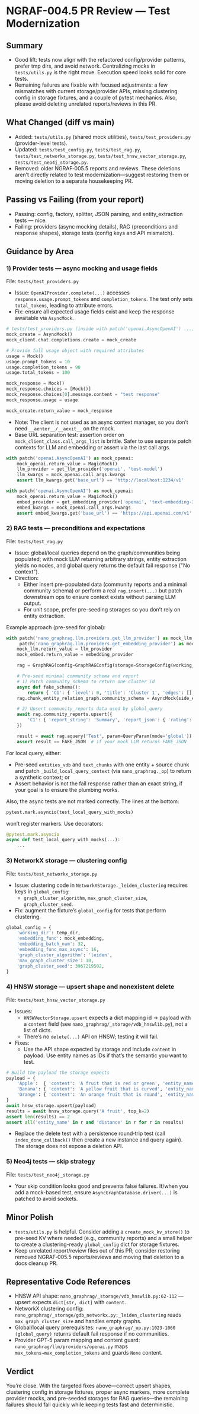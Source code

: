 # NGRAF-004.5 PR Review — Test Modernization

## Summary
- Good lift: tests now align with the refactored config/provider patterns, prefer tmp dirs, and avoid network. Centralizing mocks in `tests/utils.py` is the right move. Execution speed looks solid for core tests.
- Remaining failures are fixable with focused adjustments: a few mismatches with current storage/provider APIs, missing clustering config in storage fixtures, and a couple of pytest mechanics. Also, please avoid deleting unrelated reports/reviews in this PR.

## What Changed (diff vs main)
- Added: `tests/utils.py` (shared mock utilities), `tests/test_providers.py` (provider-level tests).
- Updated: `tests/test_config.py`, `tests/test_rag.py`, `tests/test_networkx_storage.py`, `tests/test_hnsw_vector_storage.py`, `tests/test_neo4j_storage.py`.
- Removed: older NGRAF‑005.5 reports and reviews. These deletions aren’t directly related to test modernization—suggest restoring them or moving deletion to a separate housekeeping PR.

## Passing vs Failing (from your report)
- Passing: config, factory, splitter, JSON parsing, and entity_extraction tests — nice.
- Failing: providers (async mocking details), RAG (preconditions and response shapes), storage tests (config keys and API mismatch).

## Guidance by Area

### 1) Provider tests — async mocking and usage fields
File: `tests/test_providers.py`
- Issue: `OpenAIProvider.complete(...)` accesses `response.usage.prompt_tokens` and `completion_tokens`. The test only sets `total_tokens`, leading to attribute errors.
- Fix: ensure all expected usage fields exist and keep the response awaitable via `AsyncMock`.

```python
# tests/test_providers.py (inside with patch('openai.AsyncOpenAI') ...)
mock_create = AsyncMock()
mock_client.chat.completions.create = mock_create

# Provide full usage object with required attributes
usage = Mock()
usage.prompt_tokens = 10
usage.completion_tokens = 90
usage.total_tokens = 100

mock_response = Mock()
mock_response.choices = [Mock()]
mock_response.choices[0].message.content = "test response"
mock_response.usage = usage

mock_create.return_value = mock_response
```

- Note: The client is not used as an async context manager, so you don’t need `__aenter__/__aexit__` on the mock.
- Base URL separation test: assertion order on `mock_client_class.call_args_list` is brittle. Safer to use separate patch contexts for LLM and embedding or assert via the last call args.

```python
with patch('openai.AsyncOpenAI') as mock_openai:
    mock_openai.return_value = MagicMock()
    llm_provider = get_llm_provider('openai', 'test-model')
    llm_kwargs = mock_openai.call_args.kwargs
    assert llm_kwargs.get('base_url') == 'http://localhost:1234/v1'

with patch('openai.AsyncOpenAI') as mock_openai:
    mock_openai.return_value = MagicMock()
    embed_provider = get_embedding_provider('openai', 'text-embedding-3-small')
    embed_kwargs = mock_openai.call_args.kwargs
    assert embed_kwargs.get('base_url') == 'https://api.openai.com/v1'
```

### 2) RAG tests — preconditions and expectations
File: `tests/test_rag.py`
- Issue: global/local queries depend on the graph/communities being populated; with mock LLM returning arbitrary strings, entity extraction yields no nodes, and global query returns the default fail response ("No context").
- Direction:
  - Either insert pre-populated data (community reports and a minimal community schema) or perform a real `rag.insert(...)` but patch downstream ops to ensure context exists without parsing LLM output.
  - For unit scope, prefer pre-seeding storages so you don’t rely on entity extraction.

Example approach (pre-seed for global):
```python
with patch('nano_graphrag.llm.providers.get_llm_provider') as mock_llm, \
     patch('nano_graphrag.llm.providers.get_embedding_provider') as mock_embed:
    mock_llm.return_value = llm_provider
    mock_embed.return_value = embedding_provider

    rag = GraphRAG(config=GraphRAGConfig(storage=StorageConfig(working_dir=temp_working_dir)))

    # Pre-seed minimal community schema and report
    # 1) Patch community_schema to return one cluster id
    async def fake_schema():
        return { 'C1': { 'level': 0, 'title': 'Cluster 1', 'edges': [], 'nodes': [], 'chunk_ids': [], 'occurrence': 1.0, 'sub_communities': [] } }
    rag.chunk_entity_relation_graph.community_schema = AsyncMock(side_effect=fake_schema)

    # 2) Upsert community_reports data used by global_query
    await rag.community_reports.upsert({
        'C1': { 'report_string': 'Summary', 'report_json': { 'rating': 1.0 }, 'level': 0, 'occurrence': 1.0 }
    })

    result = await rag.aquery('Test', param=QueryParam(mode='global'))
    assert result == FAKE_JSON  # if your mock LLM returns FAKE_JSON
```

For local query, either:
- Pre-seed `entities_vdb` and `text_chunks` with one entity + source chunk and patch `_build_local_query_context` (via `nano_graphrag._op`) to return a synthetic context; or
- Assert behavior is not the fail response rather than an exact string, if your goal is to ensure the plumbing works.

Also, the async tests are not marked correctly. The lines at the bottom:
```python
pytest.mark.asyncio(test_local_query_with_mocks)
```
won’t register markers. Use decorators:
```python
@pytest.mark.asyncio
async def test_local_query_with_mocks(...):
    ...
```

### 3) NetworkX storage — clustering config
File: `tests/test_networkx_storage.py`
- Issue: clustering code in `NetworkXStorage._leiden_clustering` requires keys in `global_config`:
  - `graph_cluster_algorithm`, `max_graph_cluster_size`, `graph_cluster_seed`.
- Fix: augment the fixture’s `global_config` for tests that perform clustering.

```python
global_config = {
    'working_dir': temp_dir,
    'embedding_func': mock_embedding,
    'embedding_batch_num': 32,
    'embedding_func_max_async': 16,
    'graph_cluster_algorithm': 'leiden',
    'max_graph_cluster_size': 10,
    'graph_cluster_seed': 3967219502,
}
```

### 4) HNSW storage — upsert shape and nonexistent delete
File: `tests/test_hnsw_vector_storage.py`
- Issues:
  - `HNSWVectorStorage.upsert` expects a dict mapping id → payload with a `content` field (see `nano_graphrag/_storage/vdb_hnswlib.py`), not a list of dicts.
  - There’s no `delete(...)` API on HNSW; testing it will fail.
- Fixes:
  - Use the API shape expected by storage and include `content` in payload. Use entity names as IDs if that’s the semantic you want to test.

```python
# Build the payload the storage expects
payload = {
    'Apple':  { 'content': 'A fruit that is red or green', 'entity_name': 'Apple' },
    'Banana': { 'content': 'A yellow fruit that is curved', 'entity_name': 'Banana' },
    'Orange': { 'content': 'An orange fruit that is round', 'entity_name': 'Orange' },
}
await hnsw_storage.upsert(payload)
results = await hnsw_storage.query('A fruit', top_k=2)
assert len(results) == 2
assert all('entity_name' in r and 'distance' in r for r in results)
```

  - Replace the delete test with a persistence round‑trip test (call `index_done_callback()` then create a new instance and query again). The storage does not expose a deletion API.

### 5) Neo4j tests — skip strategy
File: `tests/test_neo4j_storage.py`
- Your skip condition looks good and prevents false failures. If/when you add a mock-based test, ensure `AsyncGraphDatabase.driver(...)` is patched to avoid sockets.

## Minor Polish
- `tests/utils.py` is helpful. Consider adding a `create_mock_kv_store()` to pre-seed KV where needed (e.g., community reports) and a small helper to create a clustering-ready `global_config` dict for storage fixtures.
- Keep unrelated report/review files out of this PR; consider restoring removed NGRAF‑005.5 reports/reviews and moving that deletion to a docs cleanup PR.

## Representative Code References
- HNSW API shape: `nano_graphrag/_storage/vdb_hnswlib.py:62-112` — upsert expects `dict[str, dict]` with `content`.
- NetworkX clustering config: `nano_graphrag/_storage/gdb_networkx.py:_leiden_clustering` reads `max_graph_cluster_size` and handles empty graphs.
- Global/local query prerequisites: `nano_graphrag/_op.py:1023-1060 (global_query)` returns default fail response if no communities.
- Provider GPT‑5 param mapping and content guard: `nano_graphrag/llm/providers/openai.py` maps `max_tokens→max_completion_tokens` and guards `None` content.

## Verdict
You’re close. With the targeted fixes above—correct upsert shapes, clustering config in storage fixtures, proper async markers, more complete provider mocks, and pre-seeded storages for RAG queries—the remaining failures should fall quickly while keeping tests fast and deterministic.

